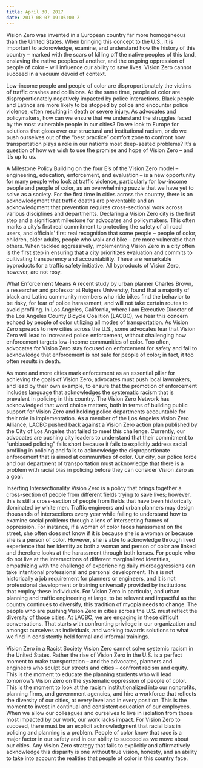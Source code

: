 ```yaml
---
title: April 30, 2017
date: 2017-08-07 19:05:00 Z
---
```


Vision Zero was invented in a European country far more homogeneous than the United States. When bringing this concept to the U.S., it is important to acknowledge, examine, and understand how the history of this country – marked with the scars of killing off the native peoples of this land, enslaving the native peoples of another, and the ongoing oppression of people of color – will influence our ability to save lives. Vision Zero cannot succeed in a vacuum devoid of context. 

Low-income people and people of color are disproportionately the victims of traffic crashes and collisions. At the same time, people of color are disproportionately negatively impacted by police interactions. Black people and Latinos are more likely to be stopped by police and encounter police violence, often resulting in death or severe injury. As advocates and policymakers, how can we ensure that we understand the struggles faced by the most vulnerable people in our cities? Do we look to Europe for solutions that gloss over our structural and institutional racism, or do we push ourselves out of the “best practice” comfort zone to confront how transportation plays a role in our nation’s most deep-seated problems? It’s a question of how we wish to use the promise and hope of Vision Zero – and it’s up to us. 

A Milestone Policy 
Building on the four E’s of the Vision Zero model – engineering, education, enforcement, and evaluation – is a new opportunity for many people who look at traffic violence, particularly for low-income people and people of color, as an overwhelming puzzle that we have yet to solve as a society. For the first time in cities across the country, there is an acknowledgment that traffic deaths are preventable and an acknowledgment that prevention requires cross-sectional work across various disciplines and departments. Declaring a Vision Zero city is the first step and a significant milestone for advocates and policymakers. This often marks a city’s first real commitment to protecting the safety of all road users, and officials’ first real recognition that some people – people of color, children, older adults, people who walk and bike – are more vulnerable than others. When tackled aggressively, implementing Vision Zero in a city often is the first step in ensuring that a city prioritizes evaluation and commits to cultivating transparency and accountability. These are remarkable byproducts for a traffic safety initiative. All byproducts of Vision Zero, however, are not rosy. 

What Enforcement Means 
A recent study by urban planner Charles Brown, a researcher and professor at Rutgers University, found that a majority of black and Latino community members who ride bikes find the behavior to be risky, for fear of police harassment, and will not take certain routes to avoid profiling. In Los Angeles, California, where I am Executive Director of the Los Angeles County Bicycle Coalition (LACBC), we hear this concern echoed by people of color utilizing all modes of transportation. As Vision Zero spreads to new cities across the U.S., some advocates fear that Vision Zero will lead to increased police enforcement, without challenging how enforcement targets low-income communities of color. Too often, advocates for Vision Zero stay focused on enforcement for safety and fail to acknowledge that enforcement is not safe for people of color; in fact, it too often results in death.

As more and more cities mark enforcement as an essential pillar for achieving the goals of Vision Zero, advocates must push local lawmakers, and lead by their own example, to ensure that the promotion of enforcement includes language that acknowledges the systematic racism that is prevalent in policing in this country. The Vision Zero Network has acknowledged that word choice matters, both in terms of building public support for Vision Zero and holding police departments accountable for their role in implementation.
As a member of the Los Angeles Vision Zero Alliance, LACBC pushed back against a Vision Zero action plan published by the City of Los Angeles that failed to meet this challenge. Currently, our advocates are pushing city leaders to understand that their commitment to “unbiased policing” falls short because it fails to explicitly address racial profiling in policing and fails to acknowledge the disproportionate enforcement that is aimed at communities of color. Our city, our police force and our department of transportation must acknowledge that there is a problem with racial bias in policing before they can consider Vision Zero as a goal.


Inserting Intersectionality
Vision Zero is a policy that brings together a cross-section of people from different fields trying to save lives; however, this is still a cross-section of people from fields that have been historically dominated by white men. Traffic engineers and urban planners may design thousands of intersections every year while failing to understand how to examine social problems through a lens of intersecting frames of oppression.
For instance, if a woman of color faces harassment on the street, she often does not know if it is because she is a woman or because she is a person of color. However, she is able to acknowledge through lived experience that her identity as both a woman and person of color are linked and therefore looks at the harassment through both lenses. For people who do not live at the intersections of different marginalized identities, empathizing with the challenge of experiencing daily microaggressions can take intentional professional and personal development. This is not historically a job requirement for planners or engineers, and it is not professional development or training universally provided by institutions that employ these individuals. For Vision Zero in particular, and urban planning and traffic engineering at large, to be relevant and impactful as the country continues to diversify, this tradition of myopia needs to change. The people who are pushing Vision Zero in cities across the U.S. must reflect the diversity of those cities. At LACBC, we are engaging in these difficult conversations. That starts with confronting privilege in our organization and amongst ourselves as individuals, and working towards solutions to what we find in consistently held formal and informal trainings. 

Vision Zero in a Racist Society 
Vision Zero cannot solve systemic racism in the United States. Rather the rise of Vision Zero in the U.S. is a perfect moment to make transportation – and the advocates, planners and engineers who sculpt our streets and cities – confront racism and equity. This is the moment to educate the planning students who will lead tomorrow’s Vision Zero on the systematic oppression of people of color. This is the moment to look at the racism institutionalized into our nonprofits, planning firms, and government agencies, and hire a workforce that reflects the diversity of our cities, at every level and in every position. This is the moment to invest in continual and consistent education of our employees. When we allow our colleagues and ourselves to live in isolation from those most impacted by our work, our work lacks impact. For Vision Zero to succeed, there must be an explicit acknowledgment that racial bias in policing and planning is a problem. People of color know that race is a major factor in our safety and in our ability to succeed as we move about our cities. Any Vision Zero strategy that fails to explicitly and affirmatively acknowledge this disparity is one without true vision, honesty, and an ability to take into account the realities that people of color in this country face.
